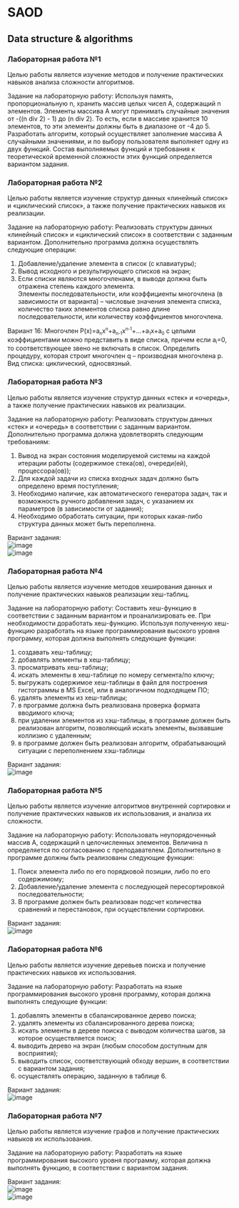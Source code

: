 <h1>SAOD</h1>
<h2>Data structure &amp; algorithms</h2>

<h3>Лабораторная работа №1</h3>

Целью работы является изучение методов и получение практических навыков анализа сложности алгоритмов.

Задание на лабораторную работу: Используя память, пропорциональную n, хранить массив целых чисел A, содержащий n элементов. Элементы массива A могут принимать случайные значения от -((n div 2) - 1) до (n div 2). То есть, если в массиве хранится 10 элементов, то эти элементы должны быть в диапазоне от -4 до 5. Разработать алгоритм, который осуществляет заполнение массива A случайными значениями, и по выбору пользователя выполняет одну из двух функций. Состав выполняемых функций и требования к теоретической временной сложности этих функций определяется вариантом задания. 

<h3>Лабораторная работа №2</h3>

Целью работы является изучение структур данных «линейный список» и «циклический список», а также получение практических навыков их реализации. 

Задание на лабораторную работу: Реализовать структуры данных «линейный список» и «циклический список» в соответствии с заданным вариантом. Дополнительно программа должна осуществлять следующие операции: <br>
1) Добавление/удаление элемента в список (с клавиатуры); <br>
2) Вывод исходного и результирующего списков на экран; <br>
3) Если списки являются многочленами, в выводе должна быть отражена степень каждого элемента. <br>
Элементы последовательности, или коэффициенты многочлена (в зависимости от варианта) – числовые значения элемента списка, количество таких элементов списка равно длине последовательности, или количеству коэффициентов многочлена.

Вариант 16: Многочлен P(x)=a<sub><small>n</small></sub>x<sup><small>n</small></sup>+a<sub><small>n-1</small></sub>x<sup><small>n-1</small></sup>+...+a<sub><small>1</small></sub>x+a<sub><small>0</small></sub> с целыми коэффициентами можно представить в виде списка, причем если a<sub><small>i</small></sub>=0, то соответствующее звено не включать в список. Определить процедуру, которая строит многочлен q – производная многочлена p.<br>
Вид списка: циклический, односвязный.

<h3>Лабораторная работа №3</h3>

Целью работы является изучение структур данных «стек» и «очередь», а также получение практических навыков их реализации.

Задание на лабораторную работу: Реализовать структуры данных «стек» и «очередь» в соответствии с заданным вариантом. Дополнительно программа должна удовлетворять следующим требованиям: <br>
1) Вывод на экран состояния моделируемой системы на каждой итерации работы (содержимое стека(ов), очереди(ей), процессора(ов)); <br>
2) Для каждой задачи из списка входных задач должно быть определено время поступления; <br>
3) Необходимо наличие, как автоматического генератора задач, так и возможность ручного добавления задач, с указанием их параметров (в зависимости от задания); <br>
4) Необходимо обработать ситуации, при которых какая-либо структура данных может быть переполнена.

Вариант задания:<br>
![image](https://github.com/wogusfer/SAOD/assets/100072041/7b6dadf0-2784-4b12-b008-3919b12bcd52)<br>
![image](https://github.com/wogusfer/SAOD/assets/100072041/b580e007-4242-41b3-a3ab-1c8b0c30680d)

<h3>Лабораторная работа №4</h3>

Целью работы является изучение методов хеширования данных и получение практических навыков реализации хеш-таблиц.

Задание на лабораторную работу: Составить хеш-функцию в соответствии с заданным вариантом и проанализировать ее. При необходимости доработать хеш-функцию. Используя полученную хеш-функцию разработать на языке программирования высокого уровня программу, которая должна выполнять следующие функции: <br>
1) создавать хеш-таблицу; <br>
2) добавлять элементы в хеш-таблицу; <br>
3) просматривать хеш-таблицу; <br>
4) искать элементы в хеш-таблице по номеру сегмента/по ключу; <br>
5) выгружать содержимое хеш-таблицы в файл для построения гистограммы в MS Excel, или в аналогичном подходящем ПО; <br>
6) удалять элементы из хеш-таблицы; <br>
7) в программе должна быть реализована проверка формата вводимого ключа;<br>
8) при удалении элементов из хэш-таблицы, в программе должен быть реализован алгоритм, позволяющий искать элементы, вызвавшие коллизию с удаленным;<br>
9) в программе должен быть реализован алгоритм, обрабатывающий ситуации с переполнением хэш-таблицы
    
Вариант задания:<br>
![image](https://github.com/wogusfer/SAOD/assets/100072041/6c5f83ef-e8ad-4de8-a631-fe29957a7dc6)

<h3>Лабораторная работа №5</h3>

Целью работы является изучение алгоритмов внутренней сортировки и получение практических навыков их использования, и анализа их сложности.

Задание на лабораторную работу: Использовать неупорядоченный массив A, содержащий n целочисленных элементов. Величина n определяется по согласованию с преподавателем. Дополнительно в программе должны быть реализованы следующие функции: <br>
1) Поиск элемента либо по его порядковой позиции, либо по его содержимому; <br>
2) Добавление/удаление элемента с последующей пересортировкой последовательности; <br>
3) В программе должен быть реализован подсчет количества сравнений и перестановок, при осуществлении сортировки.

Вариант задания:<br>
![image](https://github.com/wogusfer/SAOD/assets/100072041/d7628e67-5ae5-47e1-b461-15f59192a344)

<h3>Лабораторная работа №6</h3>

Целью работы является изучение деревьев поиска и получение практических навыков их использования.

Задание на лабораторную работу: Разработать на языке программирования высокого уровня программу, которая должна выполнять следующие функции: <br>
1) добавлять элементы в сбалансированное дерево поиска; <br>
2) удалять элементы из сбалансированного дерева поиска; <br>
3) искать элементы в дереве поиска с выводом количества шагов, за которое осуществляется поиск; <br>
4) выводить дерево на экран (любым способом доступным для восприятия); <br>
5) выводить список, соответствующий обходу вершин, в соответствии с вариантом задания; <br>
6) осуществлять операцию, заданную в таблице 6.

Вариант задания:<br>
![image](https://github.com/wogusfer/SAOD/assets/100072041/5bf95fdb-80b0-4436-b5e3-f4487b799d2c)

<h3>Лабораторная работа №7</h3>

Целью работы является изучение графов и получение практических навыков их использования.

Задание на лабораторную работу: Разработать на языке программирования высокого уровня программу, которая должна выполнять функцию, в соответствии с вариантом задания. 

Вариант задания: <br>
![image](https://github.com/wogusfer/SAOD/assets/100072041/df419c4c-4347-4aef-9737-cc22d370bd1c)<br>
![image](https://github.com/wogusfer/SAOD/assets/100072041/fea042f2-7586-4536-b0a8-ad2937585f95)
